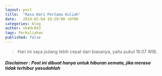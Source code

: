 ```yaml
---
layout: post
title:  "Rasa Hari Pertama Kuliah"
date:   2019-02-04 19:29:00 +0700
categories: blog
author: xb4dc0d3
tags: Perkuliahan
published: false
---
```

> Hari ini saya pulang lebih cepat dari biasanya, yaitu pukul 16.07 WIB.
#### *Disclaimer : Post ini dibuat hanya untuk hiburan semata, jika merasa tidak terhibur yasudahlah*